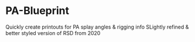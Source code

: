 # PA-Blueprint
Quickly create printouts for PA splay angles &amp; rigging info
SLightly refined & better styled version of RSD from 2020
